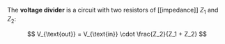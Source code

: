 The **voltage divider** is a circuit with two resistors of [[impedance]] $Z_1$ and $Z_2$:

$$
V_{\text{out}} = V_{\text{in}} \cdot \frac{Z_2}{Z_1 + Z_2}
$$